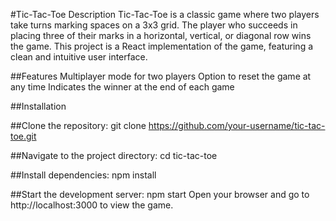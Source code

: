 #Tic-Tac-Toe
Description
Tic-Tac-Toe is a classic game where two players take turns marking spaces on a 3x3 grid. The player who succeeds in placing three of their marks in a horizontal, vertical, or diagonal row wins the game.
This project is a React implementation of the game, featuring a clean and intuitive user interface.

##Features
Multiplayer mode for two players
Option to reset the game at any time
Indicates the winner  at the end of each game

##Installation

##Clone the repository:
git clone https://github.com/your-username/tic-tac-toe.git

##Navigate to the project directory:
cd tic-tac-toe

##Install dependencies:
npm install

##Start the development server:
npm start
Open your browser and go to http://localhost:3000 to view the game.




